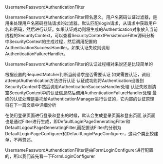 UsernamePasswordAuthenticationFilter

UsernamePasswordAuthenticationFilter顾名思义，用户名密码认证过滤器，是用来处理用户名密码登陆请求的过滤器。默认匹配/login请求，从请求中获取用户名和密码，然后进行认证。如果认证成功则将生成的Authentication对象放入当前线程的SecurityContext，可以查看SecurityContextPersistenceFilter源码分析中SecurityContext的生成过程，然后调用配置的AuthenticationSuccessHandler。如果认证失败则调用AuthenticationFailureHandler。

UsernamePasswordAuthenticationFilter的认证过程相对来说还是比较简单的

根据设置的RequestMatcher判断当前请求是否需要认证
如果需要认证，调用attemptAuthentication方法进行认证
认证成功则将Authentication设置到SecurityContext中然后调用AuthenticationSuccessHandler处理
认证失败则清空SecurityContext中的认证信息然后调用AuthenticationFailureHandler处理
最终的认证处理是委托给AuthenticationManager进行认证的，它内部的认证原理将在下一篇文章中详细分析


在使用登录页面进行登录和登出的时候，默认会生成登录页面和登出页面,该页面也是通过Filter进行生成，即DefaultLoginPageGeneratingFilter和DefaultLogoutPageGeneratingFilter,而配置该Filter的分别为DefaultLoginPageConfigurer和DefaultLoginPageConfigurer，这两个类比较建单，不再赘述。


UsernamePasswordAuthenticationFilter是由FormLoginConfigurer进行配置的，所以我们首先看一下FormLoginConfigurer